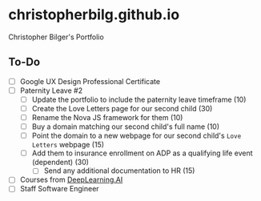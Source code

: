# christopherbilg.github.io

Christopher Bilger's Portfolio

## To-Do

- [ ] Google UX Design Professional Certificate
- [ ] Paternity Leave #2
  - [ ] Update the portfolio to include the paternity leave timeframe (10)
  - [ ] Create the Love Letters page for our second child (30)
  - [ ] Rename the Nova JS framework for them (10)
  - [ ] Buy a domain matching our second child's full name (10)
  - [ ] Point the domain to a new webpage for our second child's `Love Letters` webpage (15)
  - [ ] Add them to insurance enrollment on ADP as a qualifying life event (dependent) (30)
    - [ ] Send any additional documentation to HR (15)
- [ ] Courses from [DeepLearning.AI](https://www.deeplearning.ai/)
- [ ] Staff Software Engineer

